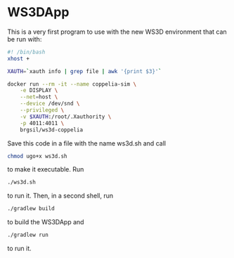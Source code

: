 # WS3DApp

This is a very first program to use with the new WS3D environment that can be run with:

```bash
#! /bin/bash
xhost +

XAUTH=`xauth info | grep file | awk '{print $3}'`

docker run --rm -it --name coppelia-sim \
    -e DISPLAY \
    --net=host \
    --device /dev/snd \
    --privileged \
    -v $XAUTH:/root/.Xauthority \
    -p 4011:4011 \
    brgsil/ws3d-coppelia
```

Save this code in a file with the name ws3d.sh and call

```bash
chmod ugo+x ws3d.sh
```
to make it executable.
Run
```bash
./ws3d.sh
```
to run it. 
Then, in a second shell, run
```bash
./gradlew build
```
to build the WS3DApp and
```bash
./gradlew run
```
to run it. 
